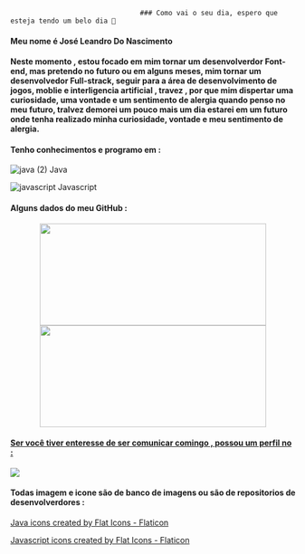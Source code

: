                                     ### Como vai o seu dia, espero que esteja tendo um belo dia 👋
             
#### Meu nome é José Leandro Do Nascimento 

#### Neste momento , estou focado em mim tornar um desenvolverdor Font-end, mas pretendo no futuro ou em alguns meses, mim tornar um desenvolvedor Full-strack, seguir para a área de desenvolvimento de  jogos, moblie e interligencia artificial , travez , por que mim dispertar uma curiosidade, uma vontade e um sentimento de alergia quando penso no meu futuro, tralvez demorei um pouco mais um dia estarei em um futuro onde tenha realizado minha curiosidade, vontade e meu sentimento de alergia.


#### Tenho conhecimentos e programo em :

![java (2)](https://user-images.githubusercontent.com/104599482/196239099-e3f7c0ed-6c12-4afd-89a0-c5ace2904a21.png)           Java

![javascript](https://user-images.githubusercontent.com/104599482/196240587-058edb24-7146-425c-8e05-8034abe5b72a.png)          Javascript


#### Alguns dados do meu GitHub :

<div align="center">
  <a href="https://github.com/Joseleandro7i">
  <img height="180em" width="400em" src="https://github-readme-stats.vercel.app/api?username=Joseleandro7i&show_icons=true&theme=tokyonight&include_all_commits=true&count_private=true"/>
       <img height="180em"  width="400em" src="https://github-readme-stats.vercel.app/api/top-langs/?username=Joseleandro7i&layout=compact&langs_count=7&theme=tokyonight"/>
</div>
 

#### Ser você tiver enteresse de ser comunicar comingo , possou um perfil no :
<a href="https://www.linkedin.com/in/jos%C3%A9-leandro-do-nascimento-desenvolvedor/" target="_blank"><img src="https://img.shields.io/badge/-LinkedIn-%230077B5?style=for-the-badge&logo=linkedin&logoColor=white" target="_blank"></a> 



#### Todas imagem e icone são de banco de imagens ou são de repositorios de desenvolverdores :

<a href="https://www.flaticon.com/free-icons/java" title="java icons">Java icons created by Flat Icons - Flaticon</a>


<a href="https://www.flaticon.com/free-icons/javascript" title="javascript icons">Javascript icons created by Flat Icons - Flaticon</a>
